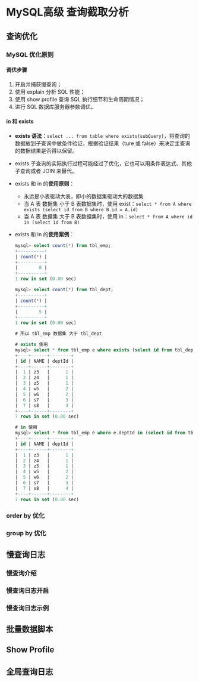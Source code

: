 # MySQL高级 查询截取分析

## 查询优化

### MySQL 优化原则

#### 调优步骤

1. 开启并捕获慢查询；
2. 使用 explain 分析 SQL 性能；
3. 使用 show profile 查询 SQL 执行细节和生命周期情况；
4. 进行 SQL 数据库服务器参数调优。

#### in 和 exists

* **exists 语法**：`select ... from table where exists(subQuery)`，将查询的数据放到子查询中做条件验证，根据验证结果（ture 或 false）来决定主查询的数据结果是否得以保留。

* exists 子查询的实际执行过程可能经过了优化，它也可以用条件表达式、其他子查询或者 JOIN 来替代。

* exists 和 in 的**使用原则**：

  * 永远是小表驱动大表，即小的数据集驱动大的数据集
  * 当 A 表 数据集 小于 B 表数据集时，使用 exist：`select * from A where exists (select id from B where B.id = A.id)`
  * 当 A 表 数据集 大于 B 表数据集时，使用 in：`select * from A where id in (select id from B)`

* exists 和 in 的**使用案例**：

  ```sql
  mysql> select count(*) from tbl_emp;
  +----------+
  | count(*) |
  +----------+
  |        8 |
  +----------+
  1 row in set (0.00 sec)
  
  mysql> select count(*) from tbl_dept;
  +----------+
  | count(*) |
  +----------+
  |        5 |
  +----------+
  1 row in set (0.00 sec)
  
  # 所以 tbl_emp 数据集 大于 tbl_dept
  
  # exists 使用
  mysql> select * from tbl_emp e where exists (select id from tbl_dept d where e.deptId = d.id);
  +----+------+--------+
  | id | NAME | deptId |
  +----+------+--------+
  |  1 | z3   |      1 |
  |  2 | z4   |      1 |
  |  3 | z5   |      1 |
  |  4 | w5   |      2 |
  |  5 | w6   |      2 |
  |  6 | s7   |      3 |
  |  7 | s8   |      4 |
  +----+------+--------+
  7 rows in set (0.00 sec)
  
  # in 使用
  mysql> select * from tbl_emp e where e.deptId in (select id from tbl_dept);
  +----+------+--------+
  | id | NAME | deptId |
  +----+------+--------+
  |  1 | z3   |      1 |
  |  2 | z4   |      1 |
  |  3 | z5   |      1 |
  |  4 | w5   |      2 |
  |  5 | w6   |      2 |
  |  6 | s7   |      3 |
  |  7 | s8   |      4 |
  +----+------+--------+
  7 rows in set (0.00 sec)
  ```

### order by 优化



### group by 优化



## 慢查询日志

### 慢查询介绍



### 慢查询日志开启



### 慢查询日志示例



## 批量数据脚本



## Show Profile



## 全局查询日志

